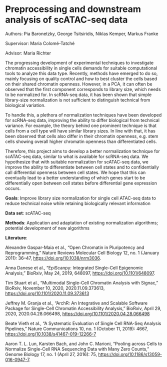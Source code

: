 # Preprocessing and downstream analysis of scATAC-seq data

Authors: Pia Baronetzky, George Tsitsiridis, Niklas Kemper, Markus Franke

Supervisor: Maria Colomé-Tatché

Advisor: Maria Richter

The progressing development of experimental techniques to investigate chromatin accessibility in single cells demands for suitable computational tools to analyze this data type. Recently, methods have emerged to do so, mainly focusing on quality control and how to best cluster the cells based on their shared chromatin openness. However, in a PCA, it can often be observed that the first component corresponds to library size, which needs to be normalized for. In scRNA-seq data, it has been shown that simple library-size normalization is not sufficient to distinguish technical from biological variation.

To handle this, a plethora of normalization techniques have been developed for scRNA-seq data, improving the ability to differ biological from technical variance. For example, the theory behind one prominent technique is that cells from a cell type will have similar library sizes. In line with that, it has been observed that cells also differ in their chromatin openness, e.g. stem cells showing overall higher chromatin openness than differentiated cells.

Therefore, this project aims to develop a better normalization technique for scATAC-seq data, similar to what is available for scRNA-seq data. We hypothesize that with suitable normalization for scATAC-seq data, we improve the ability to differentiate between cell states and to confidentially call differential openness between cell states. We hope that this can eventually lead to a better understanding of which genes start to be differentially open between cell states before differential gene expression occurs.

**Goals**: Improve library size normalization for single cell ATAC-seq data to reduce technical noise while retaining biologically relevant information

**Data set**: scATAC-seq

**Methods**: Application and adaptation of existing normalization algorithms; potential development of new algorithms

**Literature**:  

Alexandre Gaspar-Maia et al., “Open Chromatin in Pluripotency and Reprogramming,” Nature Reviews Molecular Cell Biology 12, no. 1 (January 2011): 36–47, https://doi.org/10.1038/nrm3036.

Anna Danese et al., “EpiScanpy: Integrated Single-Cell Epigenomic Analysis,” BioRxiv, May 24, 2019, 648097, https://doi.org/10.1101/648097.

Tim Stuart et al., “Multimodal Single-Cell Chromatin Analysis with Signac,” BioRxiv, November 10, 2020, 2020.11.09.373613, https://doi.org/10.1101/2020.11.09.373613

Jeffrey M. Granja et al., “ArchR: An Integrative and Scalable Software Package for Single-Cell Chromatin Accessibility Analysis,” BioRxiv, April 29, 2020, 2020.04.28.066498, https://doi.org/10.1101/2020.04.28.066498

Beate Vieth et al., “A Systematic Evaluation of Single Cell RNA-Seq Analysis Pipelines,” Nature Communications 10, no. 1 (October 11, 2019): 4667, https://doi.org/10.1038/s41467-019-12266-7

Aaron T. L. Lun, Karsten Bach, and John C. Marioni, “Pooling across Cells to Normalize Single-Cell RNA Sequencing Data with Many Zero Counts,” Genome Biology 17, no. 1 (April 27, 2016): 75, https://doi.org/10.1186/s13059-016-0947-7.
